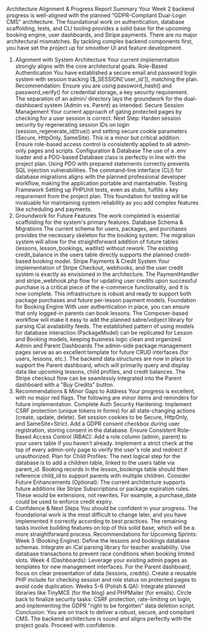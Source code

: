 Architecture Alignment & Progress Report
Summary
Your Week 2 backend progress is well-aligned with the planned “GDPR-Compliant Dual-Login CMS” architecture. The foundational work on authentication, database scaffolding, tests, and CLI tooling provides a solid base for the upcoming booking engine, user dashboards, and Stripe payments. There are no major architectural mismatches. By tackling complex backend components first, you have set the project up for smoother UI and feature development.
1. Alignment with System Architecture
Your current implementation strongly aligns with the core architectural goals.
Role-Based Authentication
You have established a secure email and password login system with session tracking ($_SESSION['user_id']), matching the plan.
Recommendation: Ensure you are using password_hash() and password_verify() for credential storage, a key security requirement.
The separation of an admin/ directory lays the groundwork for the dual-dashboard system (Admin vs. Parent) as intended.
Secure Session Management
Your current approach of gating protected pages by checking for a user session is correct.
Next Step: Harden session security by regenerating session IDs on login (session_regenerate_id(true)) and setting secure cookie parameters (Secure, HttpOnly, SameSite). This is a minor but critical addition.
Ensure role-based access control is consistently applied to all admin-only pages and scripts.
Configuration & Database
The use of a .env loader and a PDO-based Database class is perfectly in line with the project plan.
Using PDO with prepared statements correctly prevents SQL injection vulnerabilities.
The command-line interface (CLI) for database migrations aligns with the planned professional developer workflow, making the application portable and maintainable.
Testing Framework
Setting up PHPUnit tests, even as stubs, fulfills a key requirement from the project plan.
This foundation for testing will be invaluable for maintaining system reliability as you add complex features like scheduling and payments.
2. Groundwork for Future Features
The work completed is essential scaffolding for the system's primary features.
Database Schema & Migrations
The current schema for users, packages, and purchases provides the necessary skeleton for the booking system.
The migration system will allow for the straightforward addition of future tables (lessons, lesson_bookings, waitlist) without rework.
The existing credit_balance in the users table directly supports the planned credit-based booking model.
Stripe Payments & Credit System
Your implementation of Stripe Checkout, webhooks, and the user credit system is exactly as envisioned in the architecture.
The PaymentHandler and stripe_webhook.php flow for updating user credits upon successful purchase is a critical piece of the e-commerce functionality, and it is now complete.
This infrastructure is robust and ready to support both package purchases and future per-lesson payment models.
Foundation for Booking Engine
With user authentication in place, you can ensure that only logged-in parents can book lessons.
The Composer-based workflow will make it easy to add the planned sabre/vobject library for parsing iCal availability feeds.
The established pattern of using models for database interaction (PackageModel) can be replicated for Lesson and Booking models, keeping business logic clean and organized.
Admin and Parent Dashboards
The admin-side package management pages serve as an excellent template for future CRUD interfaces (for users, lessons, etc.).
The backend data structures are now in place to support the Parent dashboard, which will primarily query and display data like upcoming lessons, child profiles, and credit balances.
The Stripe checkout flow can be seamlessly integrated into the Parent dashboard with a "Buy Credits" button.
3. Recommendations & Minor Gaps to Address
Your progress is excellent, with no major red flags. The following are minor items and reminders for future implementation.
Complete Auth Security Hardening:
Implement CSRF protection (unique tokens in forms) for all state-changing actions (create, update, delete).
Set session cookies to be Secure, HttpOnly, and SameSite=Strict.
Add a GDPR consent checkbox during user registration, storing consent in the database.
Ensure Consistent Role-Based Access Control (RBAC):
Add a role column (admin, parent) to your users table if you haven't already.
Implement a strict check at the top of every admin-only page to verify the user's role and redirect if unauthorized.
Plan for Child Profiles:
The next logical step for the database is to add a children table, linked to the users table via parent_id.
Booking records in the lesson_bookings table should then reference child_id to support parents with multiple children.
Consider Future Enhancements (Optional):
The current architecture supports future additions like Stripe Subscriptions or package expiration rules. These would be extensions, not rewrites. For example, a purchase_date could be used to enforce credit expiry.
4. Confidence & Next Steps
You should be confident in your progress. The foundational work is the most difficult to change later, and you have implemented it correctly according to best practices. The remaining tasks involve building features on top of this solid base, which will be a more straightforward process.
Recommendations for Upcoming Sprints:
Week 3 (Booking Engine):
Define the lessons and bookings database schemas.
Integrate an iCal parsing library for teacher availability.
Use database transactions to prevent race conditions when booking limited slots.
Week 4 (Dashboards):
Leverage your existing admin pages as templates for new management interfaces.
For the Parent dashboard, focus on clear presentation of data (lessons, credits).
Create a reusable PHP include for checking session and role status on protected pages to avoid code duplication.
Weeks 5-6 (Polish & QA):
Integrate planned libraries like TinyMCE (for the blog) and PHPMailer (for emails).
Circle back to finalize security tasks: CSRF protection, rate-limiting on login, and implementing the GDPR "right to be forgotten" data deletion script.
Conclusion: You are on track to deliver a robust, secure, and compliant CMS. The backend architecture is sound and aligns perfectly with the project goals. Proceed with confidence.